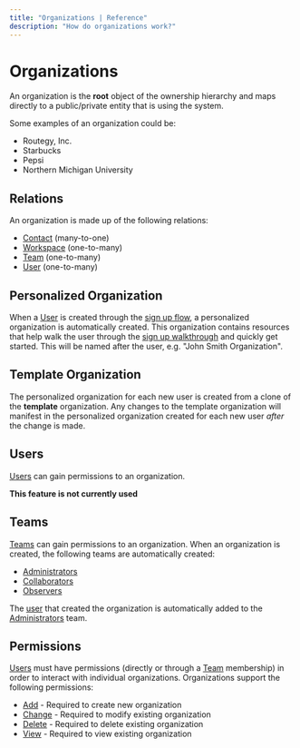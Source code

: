```yaml
---
title: "Organizations | Reference"
description: "How do organizations work?"
---
```


# Organizations

An organization is the **root** object of the ownership hierarchy and maps directly to
a public/private entity that is using the system.

Some examples of an organization could be:

* Routegy, Inc.
* Starbucks
* Pepsi
* Northern Michigan University

## Relations

An organization is made up of the following relations:

* [Contact](/reference/contacts/) (many-to-one)
* [Workspace](/reference/workspaces/) (one-to-many)
* [Team](/reference/teams/) (one-to-many)
* [User](/reference/users/) (one-to-many)

## Personalized Organization

When a [User](/reference/users/) is created through the [sign up flow](/topic/signed-up-flow/), a personalized organization is automatically created. This organization contains resources that help walk the user through the [sign up walkthrough](/tutorials/signed-up-walkthrough/) and quickly get started. This will be named after the user, e.g. "John Smith Organization".

## Template Organization

The personalized organization for each new user is created from a clone of the **template** organization. Any changes to the template organization will manifest in the personalized organization created for each new user _after_ the change is made.

## Users

[Users](/reference/users/) can gain permissions to an organization.

**This feature is not currently used**

## Teams

[Teams](/reference/teams/) can gain permissions to an organization. When an organization is created, the following teams are automatically created:

* [Administrators](reference/teams/#administrators)
* [Collaborators](reference/teams/#collaborators)
* [Observers](reference/teams/#observers)

The [user](/reference/users/) that created the organization is automatically added to the [Administrators](reference/teams/#administrators) team.

## Permissions

[Users](/reference/users/) must have permissions (directly or through a [Team](/reference/teams/) membership) in order to interact with individual organizations. Organizations support the following permissions:

* [Add](/reference/permissions/#add) - Required to create new organization
* [Change](/reference/permissions/#change) - Required to modify existing organization
* [Delete](/reference/permissions/#delete) - Required to delete existing organization
* [View](/reference/permissions/#view) - Required to view existing organization
